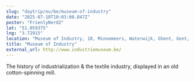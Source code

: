 ```yaml
---
slug: "daytrip/eu/be/museum-of-industry"
date: "2025-07-10T10:03:00.847Z"
poster: "FrienlyNerd2"
lat: "51.059375"
lng: "3.72915"
location: "Museum of Industry, 10, Minnemeers, Waterwijk, Ghent, Gent, East Flanders, 9000, Belgium"
title: "Museum of Industry"
external_url: http://www.industriemuseum.be/
---
```

The history of industrialization & the textile industry, displayed in an old cotton-spinning mill.

 